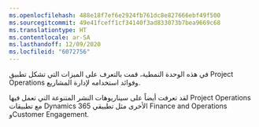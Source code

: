 ```yaml
---
ms.openlocfilehash: 488e18f7ef6e2924fb761dc8e827666ebf49f500
ms.sourcegitcommit: 49e41fceff1cf34140f3ad833073b7bea9669c68
ms.translationtype: HT
ms.contentlocale: ar-SA
ms.lasthandoff: 12/09/2020
ms.locfileid: "6072756"
---
```

في هذه الوحدة النمطية، قمت بالتعرف على الميزات التي تشكل تطبيق Project Operations وفوائد استخدامه لإدارة المشاريع. 

لقد تعرفت أيضاً على سيناريوهات النشر المتنوعة التي تعمل فيها Project Operations مع تطبيقات Dynamics 365 الأخرى مثل تطبيقي Finance and Operations وCustomer Engagement.

